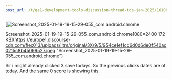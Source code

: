 ```yaml
---
post_url: /t/ga1-development-tools-discussion-thread-tds-jan-2025/161083/69
---
```

[![Screenshot_2025-01-19-19-15-29-055_com.android.chrome](https://europe1.discourse-cdn.com/flex013/uploads/iitm/optimized/3X/9/5/954ce1ef1cc6d0d6de0f540ac0215c8b45099527_2_225x500.jpeg)

Screenshot\_2025-01-19-19-15-29-055\_com.android.chrome1080×2400 172 KB](https://europe1.discourse-cdn.com/flex013/uploads/iitm/original/3X/9/5/954ce1ef1cc6d0d6de0f540ac0215c8b45099527.jpeg "Screenshot_2025-01-19-19-15-29-055_com.android.chrome")

  
Sir i might already clicked 3 save todays. So the previous clicks dates are of today. And the same 0 score is showing this.